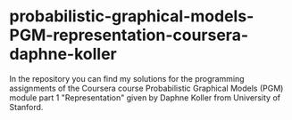 # probabilistic-graphical-models-PGM-representation-coursera-daphne-koller

In the repository you can find my solutions for the programming assignments of the Coursera course Probabilistic Graphical Models (PGM) module part 1 "Representation" given by Daphne Koller from University of Stanford.
